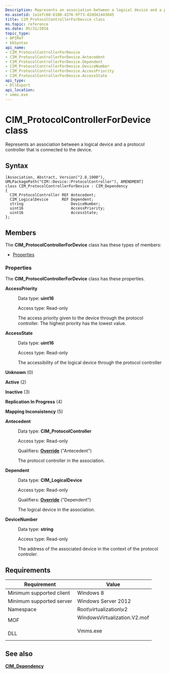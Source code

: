 ```yaml
---
Description: Represents an association between a logical device and a protocol controller that is connected to the device.
ms.assetid: 1a1efc60-6108-4376-9f73-d2dd41443645
title: CIM_ProtocolControllerForDevice class
ms.topic: reference
ms.date: 05/31/2018
topic_type: 
- APIRef
- kbSyntax
api_name: 
- CIM_ProtocolControllerForDevice
- CIM_ProtocolControllerForDevice.Antecedent
- CIM_ProtocolControllerForDevice.Dependent
- CIM_ProtocolControllerForDevice.DeviceNumber
- CIM_ProtocolControllerForDevice.AccessPriority
- CIM_ProtocolControllerForDevice.AccessState
api_type: 
- DllExport
api_location: 
- vmms.exe
---
```


# CIM\_ProtocolControllerForDevice class

Represents an association between a logical device and a protocol controller that is connected to the device.

## Syntax

``` syntax
[Association, Abstract, Version("2.8.1000"), UMLPackagePath("CIM::Device::ProtocolController"), AMENDMENT]
class CIM_ProtocolControllerForDevice : CIM_Dependency
{
  CIM_ProtocolController REF Antecedent;
  CIM_LogicalDevice      REF Dependent;
  string                     DeviceNumber;
  uint16                     AccessPriority;
  uint16                     AccessState;
};
```

## Members

The **CIM\_ProtocolControllerForDevice** class has these types of members:

-   [Properties](#properties)

### Properties

The **CIM\_ProtocolControllerForDevice** class has these properties.

<dl> <dt>

**AccessPriority**
</dt> <dd> <dl> <dt>

Data type: **uint16**
</dt> <dt>

Access type: Read-only
</dt> </dl>

The access priority given to the device through the protocol controller. The highest priority has the lowest value.

</dd> <dt>

**AccessState**
</dt> <dd> <dl> <dt>

Data type: **uint16**
</dt> <dt>

Access type: Read-only
</dt> </dl>

The accessibility of the logical device through the protocol controller

<dt>

<span id="Unknown"></span><span id="unknown"></span><span id="UNKNOWN"></span>

**Unknown** (0)


</dt> <dd></dd> <dt>

<span id="Active"></span><span id="active"></span><span id="ACTIVE"></span>

**Active** (2)


</dt> <dd></dd> <dt>

<span id="Inactive"></span><span id="inactive"></span><span id="INACTIVE"></span>

**Inactive** (3)


</dt> <dd></dd> <dt>

<span id="Replication_In_Progress"></span><span id="replication_in_progress"></span><span id="REPLICATION_IN_PROGRESS"></span>

**Replication In Progress** (4)


</dt> <dd></dd> <dt>

<span id="Mapping_Inconsistency"></span><span id="mapping_inconsistency"></span><span id="MAPPING_INCONSISTENCY"></span>

**Mapping Inconsistency** (5)


</dt> <dd></dd> </dl>

</dd> <dt>

**Antecedent**
</dt> <dd> <dl> <dt>

Data type: **CIM\_ProtocolController**
</dt> <dt>

Access type: Read-only
</dt> <dt>

Qualifiers: [**Override**](/windows/desktop/WmiSdk/standard-qualifiers) ("Antecedent")
</dt> </dl>

The protocol controller in the association.

</dd> <dt>

**Dependent**
</dt> <dd> <dl> <dt>

Data type: **CIM\_LogicalDevice**
</dt> <dt>

Access type: Read-only
</dt> <dt>

Qualifiers: [**Override**](/windows/desktop/WmiSdk/standard-qualifiers) ("Dependent")
</dt> </dl>

The logical device in the association.

</dd> <dt>

**DeviceNumber**
</dt> <dd> <dl> <dt>

Data type: **string**
</dt> <dt>

Access type: Read-only
</dt> </dl>

The address of the associated device in the context of the protocol controler.

</dd> </dl>

## Requirements



| Requirement | Value |
|-------------------------------------|---------------------------------------------------------------------------------------------------------|
| Minimum supported client<br/> | Windows 8<br/>                                                                                    |
| Minimum supported server<br/> | Windows Server 2012<br/>                                                                          |
| Namespace<br/>                | Root\\virtualization\\v2<br/>                                                                     |
| MOF<br/>                      | <dl> <dt>WindowsVirtualization.V2.mof</dt> </dl> |
| DLL<br/>                      | <dl> <dt>Vmms.exe</dt> </dl>                     |



## See also

<dl> <dt>

[**CIM\_Dependency**](cim-dependency.md)
</dt> </dl>

 

